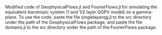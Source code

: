 Modified code of GeophysicalFlows.jl and FourierFlows.jl for simulating the equivalent-barotropic system (1 and 1/2 layer QGPV model) on a gamma-plane.
To use the code, paste the file singlelayerqg.jl to the src directory under the path of the GeophysicalFlows package, and paste the file domains.jl to the src directory under the path of the FourierFlows package.
